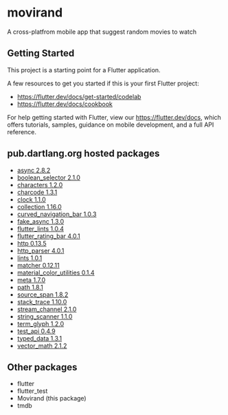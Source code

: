 # movirand

A cross-platfrom mobile app that suggest random movies to watch

## Getting Started

This project is a starting point for a Flutter application.

A few resources to get you started if this is your first Flutter project:

- https://flutter.dev/docs/get-started/codelab
- https://flutter.dev/docs/cookbook

For help getting started with Flutter, view our
https://flutter.dev/docs, which offers tutorials,
samples, guidance on mobile development, and a full API reference.


## pub.dartlang.org hosted packages

 - [async 2.8.2](https://pub.dartlang.org/packages/async/versions/2.8.2)
 - [boolean_selector 2.1.0](https://pub.dartlang.org/packages/boolean_selector/versions/2.1.0)
 - [characters 1.2.0](https://pub.dartlang.org/packages/characters/versions/1.2.0)
 - [charcode 1.3.1](https://pub.dartlang.org/packages/charcode/versions/1.3.1)
 - [clock 1.1.0](https://pub.dartlang.org/packages/clock/versions/1.1.0)
 - [collection 1.16.0](https://pub.dartlang.org/packages/collection/versions/1.16.0)
 - [curved_navigation_bar 1.0.3](https://pub.dartlang.org/packages/curved_navigation_bar/versions/1.0.3)
 - [fake_async 1.3.0](https://pub.dartlang.org/packages/fake_async/versions/1.3.0)
 - [flutter_lints 1.0.4](https://pub.dartlang.org/packages/flutter_lints/versions/1.0.4)
 - [flutter_rating_bar 4.0.1](https://pub.dartlang.org/packages/flutter_rating_bar/versions/4.0.1)
 - [http 0.13.5](https://pub.dartlang.org/packages/http/versions/0.13.5)
 - [http_parser 4.0.1](https://pub.dartlang.org/packages/http_parser/versions/4.0.1)
 - [lints 1.0.1](https://pub.dartlang.org/packages/lints/versions/1.0.1)
 - [matcher 0.12.11](https://pub.dartlang.org/packages/matcher/versions/0.12.11)
 - [material_color_utilities 0.1.4](https://pub.dartlang.org/packages/material_color_utilities/versions/0.1.4)
 - [meta 1.7.0](https://pub.dartlang.org/packages/meta/versions/1.7.0)
 - [path 1.8.1](https://pub.dartlang.org/packages/path/versions/1.8.1)
 - [source_span 1.8.2](https://pub.dartlang.org/packages/source_span/versions/1.8.2)
 - [stack_trace 1.10.0](https://pub.dartlang.org/packages/stack_trace/versions/1.10.0)
 - [stream_channel 2.1.0](https://pub.dartlang.org/packages/stream_channel/versions/2.1.0)
 - [string_scanner 1.1.0](https://pub.dartlang.org/packages/string_scanner/versions/1.1.0)
 - [term_glyph 1.2.0](https://pub.dartlang.org/packages/term_glyph/versions/1.2.0)
 - [test_api 0.4.9](https://pub.dartlang.org/packages/test_api/versions/0.4.9)
 - [typed_data 1.3.1](https://pub.dartlang.org/packages/typed_data/versions/1.3.1)
 - [vector_math 2.1.2](https://pub.dartlang.org/packages/vector_math/versions/2.1.2)

## Other packages

 - flutter
 - flutter_test
 - Movirand (this package)
 - tmdb

